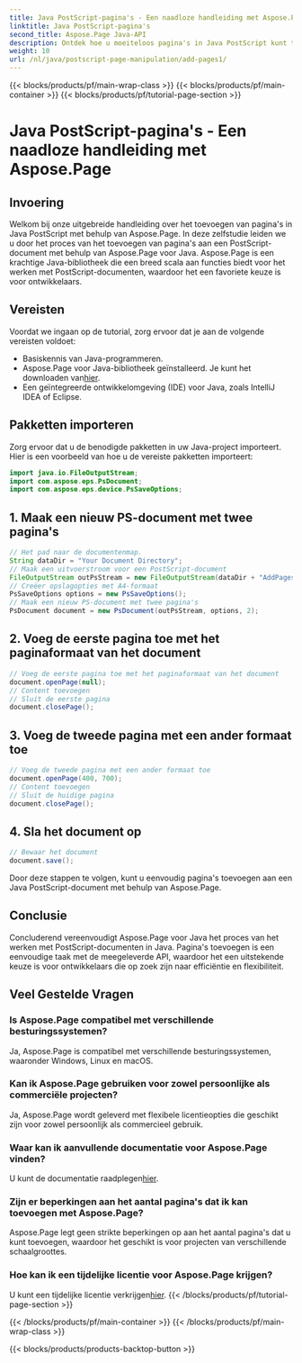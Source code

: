 ```yaml
---
title: Java PostScript-pagina's - Een naadloze handleiding met Aspose.Page
linktitle: Java PostScript-pagina's
second_title: Aspose.Page Java-API
description: Ontdek hoe u moeiteloos pagina's in Java PostScript kunt toevoegen met Aspose.Page. Verbeter uw documentcreatie met deze krachtige Java-bibliotheek.
weight: 10
url: /nl/java/postscript-page-manipulation/add-pages1/
---
```


{{< blocks/products/pf/main-wrap-class >}}
{{< blocks/products/pf/main-container >}}
{{< blocks/products/pf/tutorial-page-section >}}

# Java PostScript-pagina's - Een naadloze handleiding met Aspose.Page

## Invoering
Welkom bij onze uitgebreide handleiding over het toevoegen van pagina's in Java PostScript met behulp van Aspose.Page. In deze zelfstudie leiden we u door het proces van het toevoegen van pagina's aan een PostScript-document met behulp van Aspose.Page voor Java. Aspose.Page is een krachtige Java-bibliotheek die een breed scala aan functies biedt voor het werken met PostScript-documenten, waardoor het een favoriete keuze is voor ontwikkelaars.
## Vereisten
Voordat we ingaan op de tutorial, zorg ervoor dat je aan de volgende vereisten voldoet:
- Basiskennis van Java-programmeren.
-  Aspose.Page voor Java-bibliotheek geïnstalleerd. Je kunt het downloaden van[hier](https://releases.aspose.com/page/java/).
- Een geïntegreerde ontwikkelomgeving (IDE) voor Java, zoals IntelliJ IDEA of Eclipse.
## Pakketten importeren
Zorg ervoor dat u de benodigde pakketten in uw Java-project importeert. Hier is een voorbeeld van hoe u de vereiste pakketten importeert:
```java
import java.io.FileOutputStream;
import com.aspose.eps.PsDocument;
import com.aspose.eps.device.PsSaveOptions;

```
## 1. Maak een nieuw PS-document met twee pagina's
```java
// Het pad naar de documentenmap.
String dataDir = "Your Document Directory";
// Maak een uitvoerstroom voor een PostScript-document
FileOutputStream outPsStream = new FileOutputStream(dataDir + "AddPages1_outPS.ps");
// Creëer opslagopties met A4-formaat
PsSaveOptions options = new PsSaveOptions();
// Maak een nieuw PS-document met twee pagina's
PsDocument document = new PsDocument(outPsStream, options, 2);
```
## 2. Voeg de eerste pagina toe met het paginaformaat van het document
```java
// Voeg de eerste pagina toe met het paginaformaat van het document
document.openPage(null);
// Content toevoegen
// Sluit de eerste pagina
document.closePage();
```
## 3. Voeg de tweede pagina met een ander formaat toe
```java
// Voeg de tweede pagina met een ander formaat toe
document.openPage(400, 700);
// Content toevoegen
// Sluit de huidige pagina
document.closePage();
```
## 4. Sla het document op
```java
// Bewaar het document
document.save();
```
Door deze stappen te volgen, kunt u eenvoudig pagina's toevoegen aan een Java PostScript-document met behulp van Aspose.Page.
## Conclusie
Concluderend vereenvoudigt Aspose.Page voor Java het proces van het werken met PostScript-documenten in Java. Pagina's toevoegen is een eenvoudige taak met de meegeleverde API, waardoor het een uitstekende keuze is voor ontwikkelaars die op zoek zijn naar efficiëntie en flexibiliteit.
## Veel Gestelde Vragen
### Is Aspose.Page compatibel met verschillende besturingssystemen?
Ja, Aspose.Page is compatibel met verschillende besturingssystemen, waaronder Windows, Linux en macOS.
### Kan ik Aspose.Page gebruiken voor zowel persoonlijke als commerciële projecten?
Ja, Aspose.Page wordt geleverd met flexibele licentieopties die geschikt zijn voor zowel persoonlijk als commercieel gebruik.
### Waar kan ik aanvullende documentatie voor Aspose.Page vinden?
 U kunt de documentatie raadplegen[hier](https://reference.aspose.com/page/java/).
### Zijn er beperkingen aan het aantal pagina's dat ik kan toevoegen met Aspose.Page?
Aspose.Page legt geen strikte beperkingen op aan het aantal pagina's dat u kunt toevoegen, waardoor het geschikt is voor projecten van verschillende schaalgroottes.
### Hoe kan ik een tijdelijke licentie voor Aspose.Page krijgen?
 U kunt een tijdelijke licentie verkrijgen[hier](https://purchase.aspose.com/temporary-license/).
{{< /blocks/products/pf/tutorial-page-section >}}

{{< /blocks/products/pf/main-container >}}
{{< /blocks/products/pf/main-wrap-class >}}

{{< blocks/products/products-backtop-button >}}
